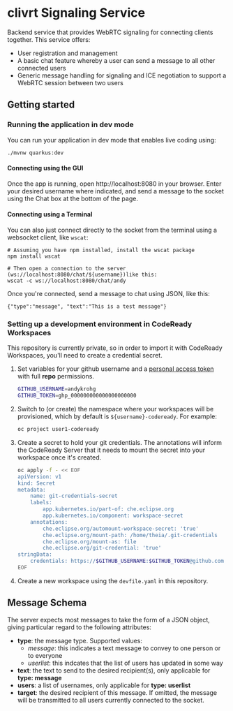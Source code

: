 # clivrt Signaling Service
Backend service that provides WebRTC signaling for connecting clients together. This service offers:
* User registration and management
* A basic chat feature whereby a user can send a message to all other connected users
* Generic message handling for signaling and ICE negotiation to support a WebRTC session between two users
## Getting started
### Running the application in dev mode
You can run your application in dev mode that enables live coding using:
```shell script
./mvnw quarkus:dev
``` 
#### Connecting using the GUI
Once the app is running, open http://localhost:8080 in your browser. Enter your desired username where indicated, and send a message to the socket using the Chat box at the bottom of the page.

#### Connecting using a Terminal
You can also just connect directly to the socket from the terminal using a websocket client, like `wscat`:
```shell script
# Assuming you have npm installed, install the wscat package
npm install wscat

# Then open a connection to the server (ws://localhost:8080/chat/${username})like this: 
wscat -c ws://localhost:8080/chat/andy
```

Once you're connected, send a message to chat using JSON, like this:
```shell script
{"type":"message", "text":"This is a test message"}
```

### Setting up a development environment in CodeReady Workspaces
This repository is currently private, so in order to import it with CodeReady Workspaces, you'll need to create a credential secret.
1. Set variables for your github username and a [personal access token](https://github.com/settings/tokens) with full **repo** permissions.
    ```bash
    GITHUB_USERNAME=andykrohg
    GITHUB_TOKEN=ghp_000000000000000000000
    ```
2. Switch to (or create) the namespace where your workspaces will be provisioned, which by default is `${username}-codeready`. For example:
    ```bash
    oc project user1-codeready
    ```
2. Create a secret to hold your git credentials. The annotations will inform the CodeReady Server that it needs to mount the secret into your workspace once it's created.
    ```bash
    oc apply -f - << EOF
    apiVersion: v1
    kind: Secret
    metadata:
        name: git-credentials-secret
        labels:
            app.kubernetes.io/part-of: che.eclipse.org
            app.kubernetes.io/component: workspace-secret
        annotations:
            che.eclipse.org/automount-workspace-secret: 'true'
            che.eclipse.org/mount-path: /home/theia/.git-credentials
            che.eclipse.org/mount-as: file
            che.eclipse.org/git-credential: 'true'
    stringData:
        credentials: https://$GITHUB_USERNAME:$GITHUB_TOKEN@github.com
    EOF
    ```
3. Create a new workspace using the `devfile.yaml` in this repository.
## Message Schema
The server expects most messages to take the form of a JSON object, giving particular regard to the following attributes:
* **type**: the message type. Supported values:
    * *message*: this indicates a text message to convey to one person or to everyone
    * *userlist*: this indcates that the list of users has updated in some way
* **text**: the text to send to the desired recipient(s), only applicable for **type: message**
* **users**: a list of usernames, only applicable for **type: userlist**
* **target**: the desired recipient of this message. If omitted, the message will be transmitted to all users currently connected to the socket.
